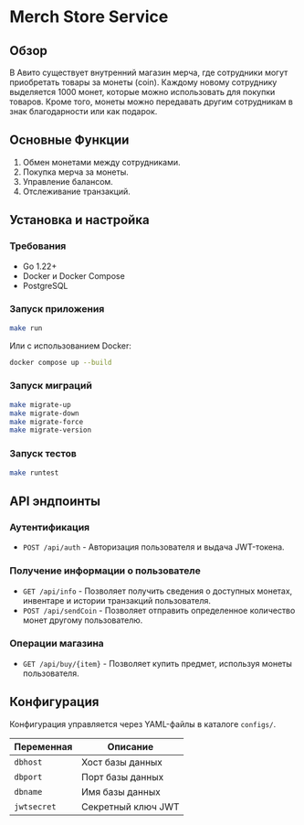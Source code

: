 # Merch Store Service

## Обзор
В Авито существует внутренний магазин мерча, где сотрудники могут приобретать товары за монеты (coin). Каждому новому сотруднику выделяется 1000 монет, которые можно использовать для покупки товаров. Кроме того, монеты можно передавать другим сотрудникам в знак благодарности или как подарок.

## Основные Функции

1. Обмен монетами между сотрудниками.
2. Покупка мерча за монеты.
3. Управление балансом.
4. Отслеживание транзакций.

## Установка и настройка

### Требования
- Go 1.22+
- Docker и Docker Compose
- PostgreSQL

### Запуск приложения
```sh
make run
```
Или с использованием Docker:
```sh
docker compose up --build
```

### Запуск миграций
```sh
make migrate-up
make migrate-down
make migrate-force
make migrate-version
```

### Запуск тестов
```sh
make runtest
```

## API эндпоинты

### Аутентификация
- `POST /api/auth` - Авторизация пользователя и выдача JWT-токена.

### Получение информации о пользователе
- `GET /api/info` - Позволяет получить сведения о доступных монетах, инвентаре и истории транзакций пользователя.
- `POST /api/sendCoin` - Позволяет отправить определенное количество монет другому пользователю.

### Операции магазина
- `GET /api/buy/{item}` - Позволяет купить предмет, используя монеты пользователя.

## Конфигурация
Конфигурация управляется через YAML-файлы в каталоге `configs/`.

| Переменная  | Описание           |
|-------------|--------------------|
| `dbhost`    | Хост базы данных   |
| `dbport`    | Порт базы данных   |
| `dbname` | Имя базы данных    |
| `jwtsecret` | Секретный ключ JWT |


